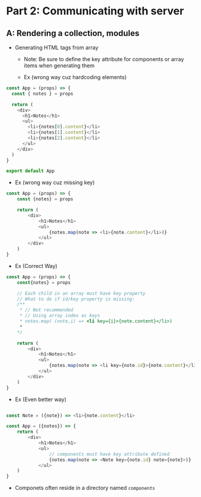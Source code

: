 # Part 2: Communicating with server

## A: Rendering a collection, modules

- Generating HTML tags from array
  - Note: Be sure to define the key attribute for components or array items when generating them

  - Ex (wrong way cuz hardcoding elements)

```js
const App = (props) => {
  const { notes } = props

  return (
    <div>
      <h1>Notes</h1>
      <ul>
        <li>{notes[0].content}</li>
        <li>{notes[1].content}</li>
        <li>{notes[2].content}</li>
      </ul>
    </div>
  )
}

export default App

```

  - Ex (wrong way cuz missing key)

```js
const App = (props) => {
    const {notes} = props

    return (
        <div>
            <h1>Notes</h1>
            <ul>
                {notes.map(note => <li>{note.content}</li>)}
            </ul>
        </div>
    )
}
```

  - Ex (Correct Way)

```js
const App = (props) => {
    const{notes} = props

    // Each child in an array must have key property
    // What to do if id/key property is missing:
    /**
     * // Not recommended
     * // Using array index as keys
     * notes.map( (note,i) => <li key={i}>{note.content}</li>)
     * 
    */

    return (
        <div>
            <h1>Notes</h1>
            <ul>
                {notes.map(note => <li key={note.id}>{note.content}</li>)}
            </ul>
        </div>
    )
}
```

  - Ex (Even better way)

```js

const Note = ({note}) => <li>{note.content}</li>

const App = ({notes}) => {
    return (
        <div>
            <h1>Notes</h1>
            <ul>
                // components must have key attribute defined
                {notes.map(note => <Note key={note.id} note={note}>)}
            </ul>
    )
}

```

- Componets often reside in a directory named `components`
